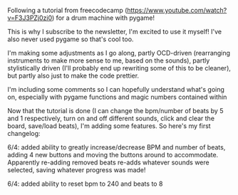 Following a tutorial from freecodecamp (https://www.youtube.com/watch?v=F3J3PZj0zi0) for a drum machine with pygame!

This is why I subscribe to the newsletter, I'm excited to use it myself!
I've also never used pygame so that's cool too.

I'm making some adjustments as I go along, partly OCD-driven (rearranging instruments to make more sense to me, based on the sounds), partly stylistically driven (I'll probably end up rewriting some of this to be cleaner), but partly also just to make the code prettier.

I'm including some comments so I can hopefully understand what's going on, especially with pygame functions and magic numbers contained within

Now that the tutorial is done (I can change the bpm/number of beats by 5 and 1 respectively, turn on and off different sounds, click and clear the board, save/load beats), I'm adding some features. So here's my first changelog:

6/4: added ability to greatly increase/decrease BPM and number of beats, adding 4 new buttons and moving the buttons around to accommodate. Apparently re-adding removed beats re-adds whatever sounds were selected, saving whatever progress was made!

6/4: added ability to reset bpm to 240 and beats to 8
